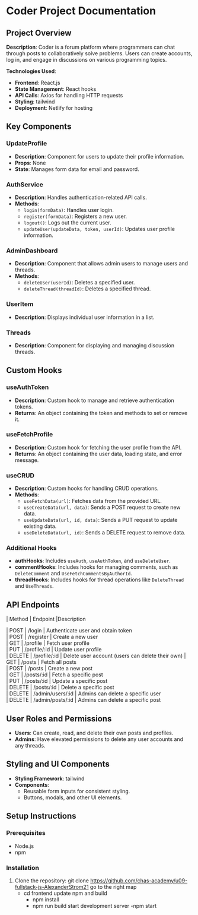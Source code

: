 # Coder Project Documentation

## Project Overview
**Description**: Coder is a forum platform where programmers can chat through posts to collaboratively solve problems. Users can create accounts, log in, and engage in discussions on various programming topics.

**Technologies Used**:
- **Frontend**: React.js
- **State Management**: React hooks
- **API Calls**: Axios for handling HTTP requests
- **Styling**: tailwind
- **Deployment**: Netlify for hosting

## Key Components

### UpdateProfile
- **Description**: Component for users to update their profile information.
- **Props**: None
- **State**: Manages form data for email and password.

### AuthService
- **Description**: Handles authentication-related API calls.
- **Methods**:
  - `login(formData)`: Handles user login.
  - `register(formData)`: Registers a new user.
  - `logout()`: Logs out the current user.
  - `updateUser(updateData, token, userId)`: Updates user profile information.

### AdminDashboard
- **Description**: Component that allows admin users to manage users and threads.
- **Methods**:
  - `deleteUser(userId)`: Deletes a specified user.
  - `deleteThread(threadId)`: Deletes a specified thread.

### UserItem
- **Description**: Displays individual user information in a list.

### Threads
- **Description**: Component for displaying and managing discussion threads.

## Custom Hooks

### useAuthToken
- **Description**: Custom hook to manage and retrieve authentication tokens.
- **Returns**: An object containing the token and methods to set or remove it.

### useFetchProfile
- **Description**: Custom hook for fetching the user profile from the API.
- **Returns**: An object containing the user data, loading state, and error message.

### useCRUD
- **Description**: Custom hooks for handling CRUD operations.
- **Methods**:
  - `useFetchData(url)`: Fetches data from the provided URL.
  - `useCreateData(url, data)`: Sends a POST request to create new data.
  - `useUpdateData(url, id, data)`: Sends a PUT request to update existing data.
  - `useDeleteData(url, id)`: Sends a DELETE request to remove data.

### Additional Hooks
- **authHooks**: Includes `useAuth`, `useAuthToken`, and `useDeleteUser`.
- **commentHooks**: Includes hooks for managing comments, such as `DeleteComment` and `UseFetchCommentsByAuthorId`.
- **threadHooks**: Includes hooks for thread operations like `DeleteThread` and `UseThreads`.

## API Endpoints

| Method | Endpoint                       |Description                                   

| POST   | /login                         | Authenticate user and obtain token  
| POST   | /register                      | Create a new user                             
| GET    | /profile                       | Fetch user profile                            
| PUT    | /profile/:id                   | Update user profile                           
| DELETE | /profile/:id                   | Delete user account (users can delete their own) 
| GET    | /posts                         | Fetch all posts                              
| POST   | /posts                         | Create a new post                            
| GET    | /posts/:id                     | Fetch a specific post                        
| PUT    | /posts/:id                     | Update a specific post                       
| DELETE | /posts/:id                     | Delete a specific post                       
| DELETE | /admin/users/:id               | Admins can delete a specific user            
| DELETE | /admin/posts/:id               | Admins can delete a specific post            

## User Roles and Permissions
- **Users**: Can create, read, and delete their own posts and profiles.
- **Admins**: Have elevated permissions to delete any user accounts and any threads.

## Styling and UI Components
- **Styling Framework**: tailwind
- **Components**: 
  - Reusable form inputs for consistent styling.
  - Buttons, modals, and other UI elements.

## Setup Instructions

### Prerequisites
- Node.js 
- npm 

### Installation
1. Clone the repository:
   git clone https://github.com/chas-academy/u09-fullstack-js-AlexanderStrom21
   go to the right map
    - cd frontend
      update npm and build
      - npm install
      - npm run build
      start development server
      -npm start

   

